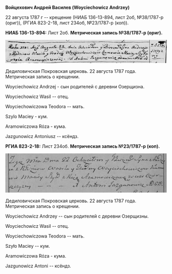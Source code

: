 **Войцехович Андрей Василев (Woyciechowicz Andrzey)**

22 августа 1787 г -- крещение (НИАБ 136-13-894, лист 2об, №38/1787-р
(ориг)), (РГИА 823-2-18, лист 234об, №23/1787-р (коп)).

**НИАБ 136-13-894:** Лист 2об. **Метрическая запись №38/1787-р (ориг).**

![](./media/3ac38867b5937b1c68e8716189b9191ec1a0622b.png)

Дедиловичская Покровская церковь. 22 августа 1787 года. Метрическая
запись о крещении.

Woyciechowicz Andrzej - сын родителей с деревни Озерщизна.

Woyciechowicz Wasil -- отец.

Woyciechowiczowa Teodora -- мать.

Szylo Maciey - кум.

Aramowiczowa Róza - кума.

Jazgunowicz Antoniusz -- ксёндз.

**РГИА 823-2-18:** Лист 234об. **Метрическая запись №23/1787-р (коп).**

![](./media/e6374d0d04137faf82bf3fafaec542104479d1e9.png)

Дедиловичская Покровская церковь. 22 августа 1787 года. Метрическая
запись о крещении.

Woyciechowicz Andrzey -- сын родителей с деревни Озерщизны.

Woyciechowicz Wasil -- отец.

Woyciechowiczowa Teodora -- мать.

Szyło Maciey -- кум.

Aramowiczowa Róza - кума.

Jazgunowicz Antoni -- ксёндз.
